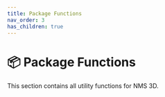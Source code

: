 ```yaml
---
title: Package Functions
nav_order: 3
has_children: true
---
```


# 📦 Package Functions

This section contains all utility functions for NMS 3D.
